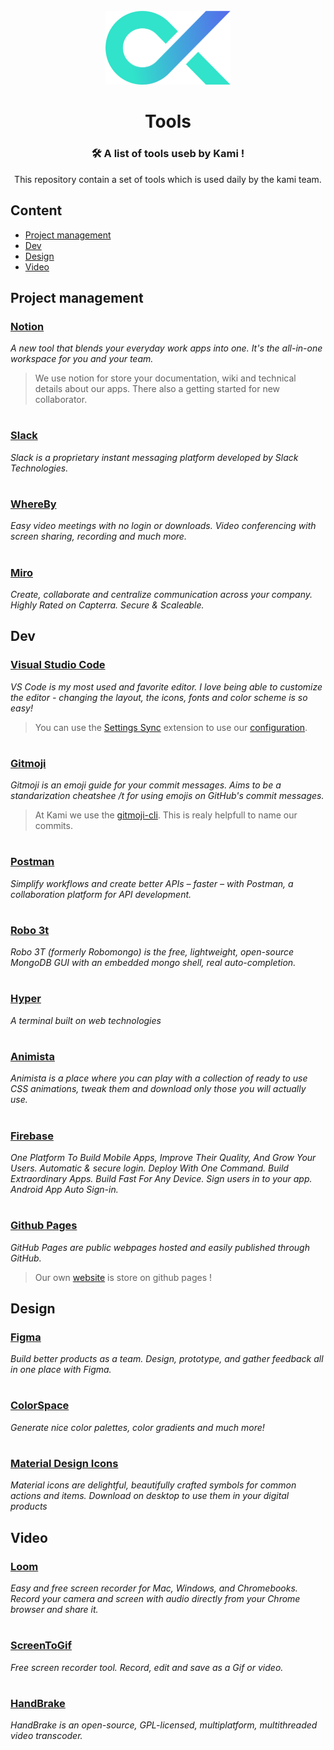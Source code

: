 <div align="center">
    <div style="margin-top: 25px;">
	    <img width="200" height="auto" src="media/kamilogo.png?raw=true" alt="Kami">
    </div>

# Tools
### 🛠️ A list of tools useb by Kami !

This repository contain a set of tools which is used daily by the kami team. 
</div>

## Content
- [Project management](#project-management)
- [Dev](#dev)
- [Design](#design)
- [Video](#video)


## Project management
### [Notion](https://www.notion.so/)
*A new tool that blends your everyday work apps into one. It's the all-in-one workspace for you and your team.*

> We use notion for store your documentation, wiki and technical details about our apps. There also a getting started for new collaborator.

# 
### [Slack](https://slack.com/)
*Slack is a proprietary instant messaging platform developed by Slack Technologies.*

# 
### [WhereBy](https://whereby.com/)
*Easy video meetings with no login or downloads. Video conferencing with screen sharing, recording and much more.*

# 
### [Miro](https://miro.com/)
*Create, collaborate and centralize communication across your company. Highly Rated on Capterra. Secure & Scaleable.*


## Dev

### [Visual Studio Code](https://code.visualstudio.com/)
*VS Code is my most used and favorite editor. I love being able to customize the editor - changing the layout, the icons, fonts and color scheme is so easy!*

> You can use the [Settings Sync](https://marketplace.visualstudio.com/items?itemName=Shan.code-settings-sync) extension to use our [configuration](https://gist.github.com/EmilienLeroy/bbdb4f6feb5dd073af35f2424ddb82b6).

# 
### [Gitmoji](https://gitmoji.carloscuesta.me/)
*Gitmoji is an emoji guide for your commit messages. Aims to be a standarization cheatshee /t for using emojis on GitHub's commit messages.*

> At Kami we use the [gitmoji-cli](https://github.com/carloscuesta/gitmoji-cli). This is realy helpfull to name our commits.

# 
### [Postman](https://www.postman.com/)
*Simplify workflows and create better APIs – faster – with Postman, a collaboration platform for API development.*

# 
### [Robo 3t](https://robomongo.org/)
*Robo 3T (formerly Robomongo) is the free, lightweight, open-source MongoDB GUI with an embedded mongo shell, real auto-completion.*

# 
### [Hyper](https://hyper.is/)
*A terminal built on web technologies*

# 
### [Animista](https://animista.net/)
*Animista is a place where you can play with a collection of ready to use CSS animations, tweak them and download only those you will actually use.*

# 
### [Firebase](https://firebase.google.com/)
*One Platform To Build Mobile Apps, Improve Their Quality, And Grow Your Users. Automatic & secure login. Deploy With One Command. Build Extraordinary Apps. Build Fast For Any Device. Sign users in to your app. Android App Auto Sign-in.*

# 
### [Github Pages](https://pages.github.com/)
*GitHub Pages are public webpages hosted and easily published through GitHub.*

> Our own [website](https://kamiapp.fr/) is store on github pages ! 


## Design

### [Figma](https://www.figma.com/)
*Build better products as a team. Design, prototype, and gather feedback all in one place with Figma.*

# 
### [ColorSpace](https://mycolor.space/)
*Generate nice color palettes, color gradients and much more!*

# 
### [Material Design Icons](https://material.io/resources/icons/?style=baseline)
*Material icons are delightful, beautifully crafted symbols for common actions and items. Download on desktop to use them in your digital products*



## Video 

### [Loom](https://www.loom.com/)
*Easy and free screen recorder for Mac, Windows, and Chromebooks. Record your camera and screen with audio directly from your Chrome browser and share it.*

# 
### [ScreenToGif](https://www.screentogif.com/)
*Free screen recorder tool. Record, edit and save as a Gif or video.*

# 
### [HandBrake](https://handbrake.fr/)
*HandBrake is an open-source, GPL-licensed, multiplatform, multithreaded video transcoder.*


